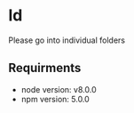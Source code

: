 # ld

Please go into individual folders

## Requirments
- node version: v8.0.0
- npm version: 5.0.0
